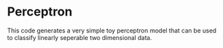 # Perceptron
This code generates a very simple toy perceptron model that can be used to classify linearly seperable two dimensional data.
